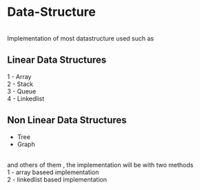 # Data-Structure
<br>
Implementation of most datastructure used such as 

## Linear Data Structures
1 - Array
<br>
2 - Stack
<br>
3 - Queue
<br>
4 - Linkedlist

## Non Linear Data Structures
- Tree 
- Graph
<br>
and others of them , the implementation will be with two methods
<br>
1 - array baseed implementation
<br>
2 - linkedlist based implementation
